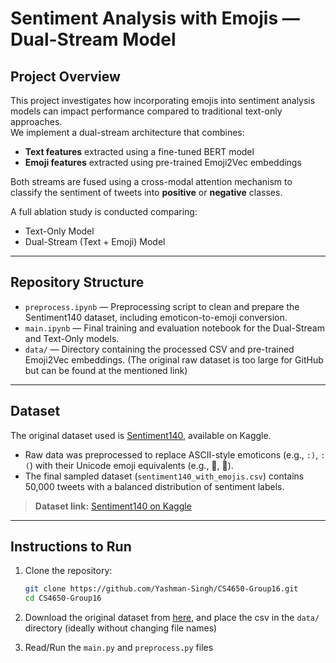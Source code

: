 # Sentiment Analysis with Emojis — Dual-Stream Model

## Project Overview

This project investigates how incorporating emojis into sentiment analysis models can impact performance compared to traditional text-only approaches.  
We implement a dual-stream architecture that combines:

- **Text features** extracted using a fine-tuned BERT model
- **Emoji features** extracted using pre-trained Emoji2Vec embeddings

Both streams are fused using a cross-modal attention mechanism to classify the sentiment of tweets into **positive** or **negative** classes.

A full ablation study is conducted comparing:
- Text-Only Model
- Dual-Stream (Text + Emoji) Model

---

## Repository Structure

- `preprocess.ipynb` — Preprocessing script to clean and prepare the Sentiment140 dataset, including emoticon-to-emoji conversion.
- `main.ipynb` — Final training and evaluation notebook for the Dual-Stream and Text-Only models.
- `data/` — Directory containing the processed CSV and pre-trained Emoji2Vec embeddings. (The original raw dataset is too large for GitHub but can be found at the mentioned link)

---

## Dataset

The original dataset used is [Sentiment140](https://www.kaggle.com/datasets/kazanova/sentiment140), available on Kaggle.  
- Raw data was preprocessed to replace ASCII-style emoticons (e.g., `:)`, `:(`) with their Unicode emoji equivalents (e.g., 🙂, 🙁).
- The final sampled dataset (`sentiment140_with_emojis.csv`) contains 50,000 tweets with a balanced distribution of sentiment labels.

> **Dataset link:** [Sentiment140 on Kaggle](https://www.kaggle.com/datasets/kazanova/sentiment140)

---

## Instructions to Run

1. Clone the repository:
   ```bash
   git clone https://github.com/Yashman-Singh/CS4650-Group16.git
   cd CS4650-Group16

2. Download the original dataset from [here](https://www.kaggle.com/datasets/kazanova/sentiment140), and place the csv in the `data/` directory (ideally without changing file names)

3. Read/Run the `main.py` and `preprocess.py` files
